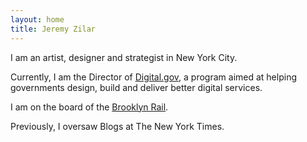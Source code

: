 ```yaml
---
layout: home
title: Jeremy Zilar
---
```


I am an artist, designer and strategist in New York City.

Currently, I am the Director of [Digital.gov](/work/digitalgov), a program aimed at helping governments design, build and deliver better digital services.

I am on the board of the [Brooklyn Rail](/work/brooklynrail).

Previously, I oversaw Blogs at The New York Times.
